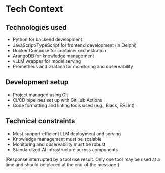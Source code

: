 # Tech Context

## Technologies used
- Python for backend development
- JavaScript/TypeScript for frontend development (in Delphi)
- Docker Compose for container orchestration
- ArangoDB for knowledge management
- vLLM wrapper for model serving
- Prometheus and Grafana for monitoring and observability

## Development setup
- Project managed using Git
- CI/CD pipelines set up with GitHub Actions
- Code formatting and linting tools used (e.g., Black, ESLint)

## Technical constraints
- Must support efficient LLM deployment and serving
- Knowledge management must be scalable
- Monitoring and observability must be robust
- Standardized AI infrastructure across components

[Response interrupted by a tool use result. Only one tool may be used at a time and should be placed at the end of the message.]

